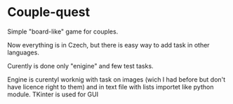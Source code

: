 # Couple-quest
Simple "board-like" game for couples.

Now everything is in Czech, but there is easy way to add task in other languages.

Curently is done only "enigine" and few test tasks.

Engine is curentyl worknig with task on images (wich I had before but don't have licence right to them) and in text file with lists importet like python module.
TKinter is used for GUI
